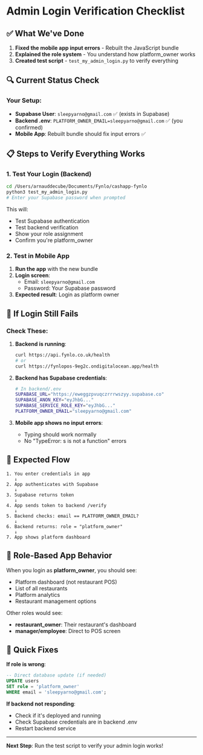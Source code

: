 # Admin Login Verification Checklist

## ✅ What We've Done

1. **Fixed the mobile app input errors** - Rebuilt the JavaScript bundle
2. **Explained the role system** - You understand how platform_owner works
3. **Created test script** - `test_my_admin_login.py` to verify everything

## 🔍 Current Status Check

### Your Setup:
- **Supabase User**: `sleepyarno@gmail.com` ✅ (exists in Supabase)
- **Backend .env**: `PLATFORM_OWNER_EMAIL=sleepyarno@gmail.com` ✅ (you confirmed)
- **Mobile App**: Rebuilt bundle should fix input errors ✅

## 📋 Steps to Verify Everything Works

### 1. Test Your Login (Backend)
```bash
cd /Users/arnauddecube/Documents/Fynlo/cashapp-fynlo
python3 test_my_admin_login.py
# Enter your Supabase password when prompted
```

This will:
- Test Supabase authentication
- Test backend verification
- Show your role assignment
- Confirm you're platform_owner

### 2. Test in Mobile App
1. **Run the app** with the new bundle
2. **Login screen**:
   - Email: `sleepyarno@gmail.com`
   - Password: Your Supabase password
3. **Expected result**: Login as platform owner

## 🚨 If Login Still Fails

### Check These:

1. **Backend is running**:
   ```bash
   curl https://api.fynlo.co.uk/health
   # or
   curl https://fynlopos-9eg2c.ondigitalocean.app/health
   ```

2. **Backend has Supabase credentials**:
   ```bash
   # In backend/.env
   SUPABASE_URL="https://eweggzpvuqczrrrwszyy.supabase.co"
   SUPABASE_ANON_KEY="eyJhbG..."
   SUPABASE_SERVICE_ROLE_KEY="eyJhbG..."
   PLATFORM_OWNER_EMAIL="sleepyarno@gmail.com"
   ```

3. **Mobile app shows no input errors**:
   - Typing should work normally
   - No "TypeError: s is not a function" errors

## 🎯 Expected Flow

```
1. You enter credentials in app
   ↓
2. App authenticates with Supabase
   ↓
3. Supabase returns token
   ↓
4. App sends token to backend /verify
   ↓
5. Backend checks: email == PLATFORM_OWNER_EMAIL?
   ↓
6. Backend returns: role = "platform_owner"
   ↓
7. App shows platform dashboard
```

## 📱 Role-Based App Behavior

When you login as **platform_owner**, you should see:
- Platform dashboard (not restaurant POS)
- List of all restaurants
- Platform analytics
- Restaurant management options

Other roles would see:
- **restaurant_owner**: Their restaurant's dashboard
- **manager/employee**: Direct to POS screen

## 🔧 Quick Fixes

**If role is wrong**:
```sql
-- Direct database update (if needed)
UPDATE users 
SET role = 'platform_owner' 
WHERE email = 'sleepyarno@gmail.com';
```

**If backend not responding**:
- Check if it's deployed and running
- Check Supabase credentials are in backend .env
- Restart backend service

---

**Next Step**: Run the test script to verify your admin login works!